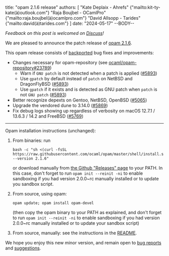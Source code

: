 title: "opam 2.1.6 release"
authors: [
  "Kate Deplaix - Ahrefs" {"mailto:kit-ty-kate(à)outlook.com"}
  "Raja Boujbel - OCamlPro" {"mailto:raja.boujbel(à)ocamlpro.com"}
  "David Allsopp - Tarides" {"mailto:david(à)tarides.com"}
]
date: "2024-05-17"
--BODY--


_Feedback on this post is welcomed on [Discuss](https://discuss.ocaml.org/t/ann-opam-2-1-6/14683)!_

We are pleased to announce the patch release of [opam 2.1.6](https://github.com/ocaml/opam/releases/tag/2.1.6).

This opam release consists of [backported](https://github.com/ocaml/opam/issues/5870) bug fixes and improvements:

* Changes necessary for opam-repository (see [ocaml/opam-repository#23789](https://github.com/ocaml/opam-repository/issues/23789))
  * Warn if `GNU patch` is not detected when a patch is applied ([#5893](https://github.com/ocaml/opam/pull/5893))
  * Use `gpatch` by default instead of `patch` on NetBSD and DragonFlyBSD ([#5893](https://github.com/ocaml/opam/pull/5893))
  * Use `gpatch` if it exists and is detected as GNU patch when `patch` is not `GNU patch` ([#5893](https://github.com/ocaml/opam/pull/5893))
* Better recognize depexts on Gentoo, NetBSD, OpenBSD ([#5065](https://github.com/ocaml/opam/pull/5065))
* Upgrade the vendored dune to 3.14.0 ([#5869](https://github.com/ocaml/opam/pull/5869))
* Fix debug logs showing up regardless of verbosity on macOS 12.7.1 / 13.6.3 / 14.2 and FreeBSD ([#5769](https://github.com/ocaml/opam/pull/5769))

---

Opam installation instructions (unchanged):

1. From binaries: run

    ```
    bash -c "sh <(curl -fsSL https://raw.githubusercontent.com/ocaml/opam/master/shell/install.sh) --version 2.1.6"
    ```

    or download manually from [the Github "Releases" page](https://github.com/ocaml/opam/releases/tag/2.1.6) to your PATH. In this case, don't forget to run `opam init --reinit -ni` to enable sandboxing if you had version 2.0.0~rc manually installed or to update you sandbox script.

2. From source, using opam:

    ```
    opam update; opam install opam-devel
    ```

   (then copy the opam binary to your PATH as explained, and don't forget to run `opam init --reinit -ni` to enable sandboxing if you had version 2.0.0~rc manually installed or to update your sandbox script)

3. From source, manually: see the instructions in the [README](https://github.com/ocaml/opam/tree/2.1.6#compiling-this-repo).

We hope you enjoy this new minor version, and remain open to [bug reports](https://github.com/ocaml/opam/issues) and [suggestions](https://github.com/ocaml/opam/issues).
